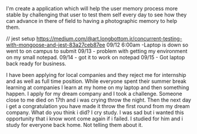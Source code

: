 I'm create a application which will help the user memory process more stable by challenging that user to test them self every day to see how they can advance in there of field to having a photographic memory to help them.



// jest setup
https://medium.com/@art.longbottom.jr/concurrent-testing-with-mongoose-and-jest-83a27ceb87ee
09/12 6:00am -Laptop is down so went to on campus to submit
09/13 - problem with getting my environment on my small notepad.
09/14 - got it to work on notepad
09/15 - Got laptop back ready for business.


I have been applying for local companies and they reject me for internship and as well as full time position. While everyone spent their summer break learning at companies I learn at my home on my laptop and then something happen.
 I apply for my dream company and I took a challenge. Someone close to me died on 17th and i was crying throw the night. Then the next day i get a congratulation you have made it throw the first round from my dream company. What do you think i did? I cry study. I was sad but i wanted this opportunity that i know wont come again if i failed. I studied for him and i study for everyone back home. Not telling them about it.
